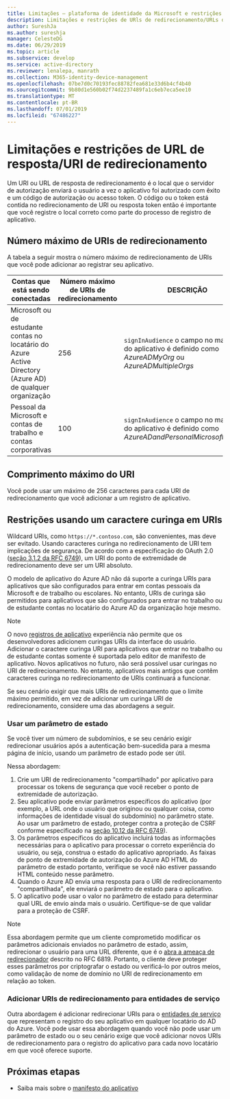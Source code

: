 ```yaml
---
title: Limitações – plataforma de identidade da Microsoft e restrições de URL de resposta/URI de redirecionamento
description: Limitações e restrições de URls de redirecionamento/URLs de resposta
author: SureshJa
ms.author: sureshja
manager: CelesteDG
ms.date: 06/29/2019
ms.topic: article
ms.subservice: develop
ms.service: active-directory
ms.reviewer: lenalepa, manrath
ms.collection: M365-identity-device-management
ms.openlocfilehash: 07be7d0c70193fec88782fea681e33d6b4cf4b40
ms.sourcegitcommit: 9b80d1e560b02f74d2237489fa1c6eb7eca5ee10
ms.translationtype: MT
ms.contentlocale: pt-BR
ms.lasthandoff: 07/01/2019
ms.locfileid: "67486227"
---
```

# <a name="redirect-urireply-url-restrictions-and-limitations"></a>Limitações e restrições de URL de resposta/URI de redirecionamento

Um URI ou URL de resposta de redirecionamento é o local que o servidor de autorização enviará o usuário a vez o aplicativo foi autorizado com êxito e um código de autorização ou acesso token. O código ou o token está contida no redirecionamento de URI ou resposta token então é importante que você registre o local correto como parte do processo de registro de aplicativo.

## <a name="maximum-number-of-redirect-uris"></a>Número máximo de URIs de redirecionamento

A tabela a seguir mostra o número máximo de redirecionamento de URIs que você pode adicionar ao registrar seu aplicativo. 

| Contas que está sendo conectadas | Número máximo de URIs de redirecionamento | DESCRIÇÃO |
|--------------------------|---------------------------------|-------------|
| Microsoft ou de estudante contas no locatário do Azure Active Directory (Azure AD) de qualquer organização | 256 | `signInAudience` o campo no manifesto do aplicativo é definido como *AzureADMyOrg* ou *AzureADMultipleOrgs* |
| Pessoal da Microsoft e contas de trabalho e contas corporativas | 100 | `signInAudience` o campo no manifesto do aplicativo é definido como *AzureADandPersonalMicrosoftAccount* |

## <a name="maximum-uri-length"></a>Comprimento máximo do URI

Você pode usar um máximo de 256 caracteres para cada URI de redirecionamento que você adicionar a um registro de aplicativo.

## <a name="restrictions-using-a-wildcard-in-uris"></a>Restrições usando um caractere curinga em URIs

Wildcard URIs, como `https://*.contoso.com`, são convenientes, mas deve ser evitado. Usando caracteres curinga no redirecionamento de URI tem implicações de segurança. De acordo com a especificação do OAuth 2.0 ([seção 3.1.2 da RFC 6749](https://tools.ietf.org/html/rfc6749#section-3.1.2)), um URI do ponto de extremidade de redirecionamento deve ser um URI absoluto. 

O modelo de aplicativo do Azure AD não dá suporte a curinga URIs para aplicativos que são configurados para entrar em contas pessoais da Microsoft e de trabalho ou escolares. No entanto, URIs de curinga são permitidos para aplicativos que são configurados para entrar no trabalho ou de estudante contas no locatário do Azure AD da organização hoje mesmo. 
 
> [!NOTE]
> O novo [registros de aplicativo](https://go.microsoft.com/fwlink/?linkid=2083908) experiência não permite que os desenvolvedores adicionem curingas URIs da interface do usuário. Adicionar o caractere curinga URI para aplicativos que entrar no trabalho ou de estudante contas somente é suportada pelo editor de manifesto de aplicativo. Novos aplicativos no futuro, não será possível usar curingas no URI de redirecionamento. No entanto, aplicativos mais antigos que contêm caracteres curinga no redirecionamento de URIs continuará a funcionar.

Se seu cenário exigir que mais URIs de redirecionamento que o limite máximo permitido, em vez de adicionar um curinga URI de redirecionamento, considere uma das abordagens a seguir.

### <a name="use-a-state-parameter"></a>Usar um parâmetro de estado

Se você tiver um número de subdomínios, e se seu cenário exigir redirecionar usuários após a autenticação bem-sucedida para a mesma página de início, usando um parâmetro de estado pode ser útil. 

Nessa abordagem:

1. Crie um URI de redirecionamento "compartilhado" por aplicativo para processar os tokens de segurança que você receber o ponto de extremidade de autorização.
1. Seu aplicativo pode enviar parâmetros específicos do aplicativo (por exemplo, a URL onde o usuário que originou ou qualquer coisa, como informações de identidade visual do subdomínio) no parâmetro state. Ao usar um parâmetro de estado, proteger contra a proteção de CSRF conforme especificado na [seção 10.12 da RFC 6749](https://tools.ietf.org/html/rfc6749#section-10.12)). 
1. Os parâmetros específicos do aplicativo incluirá todas as informações necessárias para o aplicativo para processar o correto experiência do usuário, ou seja, construa o estado do aplicativo apropriado. As faixas de ponto de extremidade de autorização do Azure AD HTML do parâmetro de estado portanto, verifique se você não estiver passando HTML conteúdo nesse parâmetro.
1. Quando o Azure AD envia uma resposta para o URI de redirecionamento "compartilhada", ele enviará o parâmetro de estado para o aplicativo.
1. O aplicativo pode usar o valor no parâmetro de estado para determinar qual URL de envio ainda mais o usuário. Certifique-se de que validar para a proteção de CSRF.

> [!NOTE]
> Essa abordagem permite que um cliente comprometido modificar os parâmetros adicionais enviados no parâmetro de estado, assim, redirecionar o usuário para uma URL diferente, que é o [abra a ameaça de redirecionador](https://tools.ietf.org/html/rfc6819#section-4.2.4) descrito no RFC 6819. Portanto, o cliente deve proteger esses parâmetros por criptografar o estado ou verificá-lo por outros meios, como validação de nome de domínio no URI de redirecionamento em relação ao token.

### <a name="add-redirect-uris-to-service-principals"></a>Adicionar URIs de redirecionamento para entidades de serviço

Outra abordagem é adicionar redirecionar URIs para o [entidades de serviço](app-objects-and-service-principals.md#application-and-service-principal-relationship) que representam o registro do seu aplicativo em qualquer locatário do AD do Azure. Você pode usar essa abordagem quando você não pode usar um parâmetro de estado ou o seu cenário exige que você adicionar novos URIs de redirecionamento para o registro do aplicativo para cada novo locatário em que você oferece suporte. 

## <a name="next-steps"></a>Próximas etapas

- Saiba mais sobre o [manifesto do aplicativo](reference-app-manifest.md)
